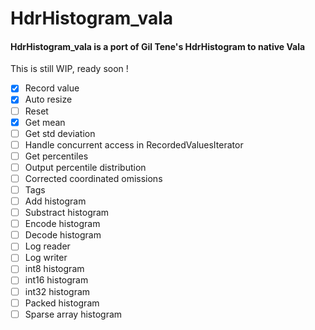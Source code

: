 # HdrHistogram_vala

#### HdrHistogram_vala is a port of Gil Tene's HdrHistogram to native Vala

This is still WIP, ready soon !

- [x] Record value
- [x] Auto resize
- [ ] Reset
- [x] Get mean
- [ ] Get std deviation
- [ ] Handle concurrent access in RecordedValuesIterator
- [ ] Get percentiles
- [ ] Output percentile distribution
- [ ] Corrected coordinated omissions
- [ ] Tags
- [ ] Add histogram
- [ ] Substract histogram
- [ ] Encode histogram
- [ ] Decode histogram
- [ ] Log reader
- [ ] Log writer
- [ ] int8 histogram
- [ ] int16 histogram
- [ ] int32 histogram
- [ ] Packed histogram
- [ ] Sparse array histogram
